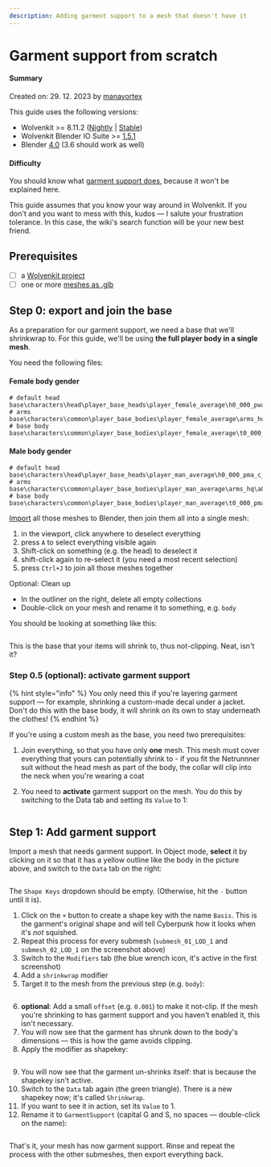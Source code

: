 ```yaml
---
description: Adding garment support to a mesh that doesn't have it
---
```


# Garment support from scratch

#### Summary

Created on: 29. 12. 2023 by [manavortex](https://app.gitbook.com/u/NfZBoxGegfUqB33J9HXuCs6PVaC3 "mention")

This guide uses the following versions:

* Wolvenkit >= 8.11.2 ([Nightly](https://github.com/WolvenKit/WolvenKit-nightly-releases/releases) | [Stable](https://github.com/WolvenKit/Wolvenkit/releases))
* Wolvenkit Blender IO Suite >= [1.5.1](https://github.com/WolvenKit/Cyberpunk-Blender-add-on/releases)
* Blender [4.0](https://www.blender.org/download/releases/4-0/) (3.6 should work as well)

#### Difficulty

You should know what [garment support does](./), because it won't be explained here.

This guide assumes that you know your way around in Wolvenkit. If you don't and you want to mess with this, kudos — I salute your frustration tolerance. In this case, the wiki's search function will be your new best friend.

## Prerequisites

* [ ] a [Wolvenkit project](https://app.gitbook.com/s/-MP\_ozZVx2gRZUPXkd4r/wolvenkit-app/usage/wolvenkit-projects)
* [ ] one or more [meshes as .glb](../../modding-tools/wolvenkit-blender-io-suite/wkit-blender-plugin-import-export.md#meshes)

## Step 0: export and join the base

As a preparation for our garment support, we need a base that we'll shrinkwrap to. For this guide, we'll be using **the full player body in a single mesh**.&#x20;

You need the following files:

#### Female body gender

```
# default head
base\characters\head\player_base_heads\player_female_average\h0_000_pwa_c__basehead\h0_000_pwa_c__basehead.mesh
# arms
base\characters\common\player_base_bodies\player_female_average\arms_hq\a0_000_pwa_base_hq__full.mesh
# base body
base\characters\common\player_base_bodies\player_female_average\t0_000_pwa_base__full.mesh
```

#### Male body gender

```
# default head
base\characters\head\player_base_heads\player_man_average\h0_000_pma_c__basehead\h0_000_pwa_c__basehead.mesh
# arms
base\characters\common\player_base_bodies\player_man_average\arms_hq\a0_000_pma_base_hq__full.mesh
# base body
base\characters\common\player_base_bodies\player_man_average\t0_000_pma_base__full.mesh
```

[Import](../../modding-tools/wolvenkit-blender-io-suite/wkit-blender-plugin-import-export.md#importing-into-blender) all those meshes to Blender, then join them all into a single mesh:

1. in the viewport, click anywhere to deselect everything
2. press `A` to select everything visible again
3. Shift-click on something (e.g. the head) to deselect it
4. shift-click again to re-select it (you need a most recent selection)
5. press `Ctrl+J` to join all those meshes together

Optional: Clean up

* In the outliner on the right, delete all empty collections
* Double-click on your mesh and rename it to something, e.g. `body`

You should be looking at something like this:

<figure><img src="../../../.gitbook/assets/custom_garment_support_step1.png" alt=""><figcaption></figcaption></figure>

This is the base that your items will shrink to, thus not-clipping. Neat, isn't it?

### Step 0.5 (optional): activate garment support

{% hint style="info" %}
You only need this if you're layering garment support — for example, shrinking a custom-made decal under a jacket. Don't do this with the base body, it will shrink on its own to stay underneath the clothes!
{% endhint %}

If you're using a custom mesh as the base, you need two prerequisites:&#x20;

1. Join everything, so that you have only **one** mesh. This mesh must cover everything that yours can potentially shrink to - if you fit the Netrunnner suit without the head mesh as part of the body, the collar will clip into the neck when you're wearing a coat
2.  You need to **activate** garment support on the mesh. You do this by switching to the Data tab and setting its `Value` to 1:

    <figure><img src="../../../.gitbook/assets/blender_enable_garment_support.png" alt=""><figcaption></figcaption></figure>

## Step 1: Add garment support

Import a mesh that needs garment support. In Object mode, **select** it by clicking on it so that it has a yellow outline like the body in the picture above, and switch to the `Data` tab on the right:

<figure><img src="../../../.gitbook/assets/custom_garment_support_step2.png" alt=""><figcaption></figcaption></figure>

The `Shape Keys` dropdown should be empty. (Otherwise, hit the `-` button until it is).

1. Click on the `+` button to create a shape key with the name `Basis`. This is the garment's original shape and will tell Cyberpunk how it looks when it's _not_ squished.
2. Repeat this process for every submesh (`submesh_01_LOD_1` and `submesh_02_LOD_1` on the screenshot above)
3. Switch to the `Modifiers` tab (the blue wrench icon, it's active in the first screenshot)
4. Add a `shrinkwrap` modifier
5. Target it to the mesh from the previous step (e.g. `body`):

<figure><img src="../../../.gitbook/assets/custom_garment_support_shrinkwrap.png" alt=""><figcaption></figcaption></figure>

6. **optional**: Add a small `offset` (e.g. `0.001`) to make it not-clip. If the mesh you're shrinking to has garment support and you haven't enabled it, this isn't necessary.
7. You will now see that the garment has shrunk down to the body's dimensions — this is how the game avoids clipping.
8. Apply the modifier as shapekey:

<figure><img src="../../../.gitbook/assets/apply_as_shapekey.png" alt=""><figcaption></figcaption></figure>

9. You will now see that the garment un-shrinks itself: that is because the shapekey isn't active.&#x20;
10. Switch to the `Data` tab again (the green triangle). There is a new shapekey now; it's called `Shrinkwrap`.
11. If you want to see it in action, set its `Value` to 1.&#x20;
12. Rename it to `GarmentSupport` (capital G and S, no spaces — double-click on the name):

<figure><img src="../../../.gitbook/assets/custom_garment_support_rename_shapekey.png" alt=""><figcaption></figcaption></figure>

That's it, your mesh has now garment support. Rinse and repeat the process with the other submeshes, then export everything back.





